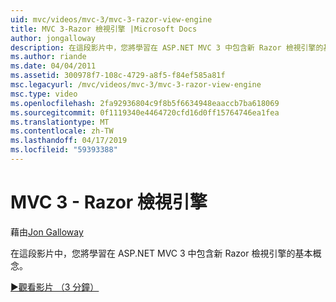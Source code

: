 ```yaml
---
uid: mvc/videos/mvc-3/mvc-3-razor-view-engine
title: MVC 3-Razor 檢視引擎 |Microsoft Docs
author: jongalloway
description: 在這段影片中，您將學習在 ASP.NET MVC 3 中包含新 Razor 檢視引擎的基本概念。
ms.author: riande
ms.date: 04/04/2011
ms.assetid: 300978f7-108c-4729-a8f5-f84ef585a81f
msc.legacyurl: /mvc/videos/mvc-3/mvc-3-razor-view-engine
msc.type: video
ms.openlocfilehash: 2fa92936804c9f8b5f6634948eaaccb7ba618069
ms.sourcegitcommit: 0f1119340e4464720cfd16d0ff15764746ea1fea
ms.translationtype: MT
ms.contentlocale: zh-TW
ms.lasthandoff: 04/17/2019
ms.locfileid: "59393388"
---
```

# <a name="mvc-3---razor-view-engine"></a>MVC 3 - Razor 檢視引擎

藉由[Jon Galloway](https://github.com/jongalloway)

在這段影片中，您將學習在 ASP.NET MVC 3 中包含新 Razor 檢視引擎的基本概念。

[&#9654;觀看影片 （3 分鐘）](https://channel9.msdn.com/Blogs/ASP-NET-Site-Videos/mvc-3-razor-view-engine)
